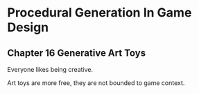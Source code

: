 # Procedural Generation In Game Design

## Chapter 16 Generative Art Toys

Everyone likes being creative.

Art toys are more free, they are not bounded to game context.